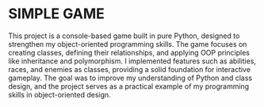 # SIMPLE GAME
This project is a console-based game built in pure Python, designed to strengthen my object-oriented programming skills. The game focuses on creating classes, defining their relationships, and applying OOP principles like inheritance and polymorphism. I implemented features such as abilities, races, and enemies as classes, providing a solid foundation for interactive gameplay. The goal was to improve my understanding of Python and class design, and the project serves as a practical example of my programming skills in object-oriented design.







